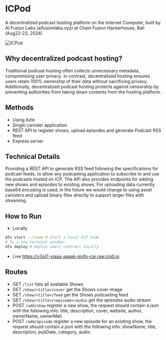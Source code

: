 # ICPod

A decentralized podcast hosting platform on the Internet Computer, built by AI Fusion Labs (aifusionlabs.xyz) at Chain Fusion Hackerhouse, Bali (Aug22-23, 2024)


![ICPod](https://github.com/user-attachments/assets/cd9ef66d-dada-4e45-a9c9-f91c65370f74)



## Why decentralized podcast hosting?
Traditional podcast hosting often collects unnecessary metadata, compromising user privacy. In contrast, decentralized hosting ensures users retain 100% ownership of their data without sacrificing privacy. Additionally, decentralized podcast hosting protects against censorship by preventing authorities from taking down contents from the hosting platform.

## Methods
* Using Azle
* Single canister application
* REST API to register shows, upload episodes and generate Podcast RSS feed
* Express server

## Technical Details
Providing a REST API to generate RSS feed following the specifications for podcast feeds, to allow any podcasting application to subscribe to and use the podcasts hosted on ICP. The API also provides endpoints for adding new shows and episodes to existing shows. For uploading data currently base64 encoding is used, in the future we would change to using asset canisters and upload binary files directly to support larger files with streaming.


## How to Run
* Locally 
```bash
dfx start --clean # Start a local ICP node
# In a new terminal window:
dfx deploy # Deploy smart contract locally
```
* Live
https://v3ol7-yiaaa-aaaak-qivfq-cai.raw.icp0.io

## Routes
* GET `/list` lists all available Shows
* GET `/show/<title>/cover` get the Shows cover image
* GET `/show/<title>/feed` get the Shows podcasting feed
* GET `/show/<title>/<episode>/audio` get the episodes audio stream
* POST `/add/show` register a new show, the request should contain a json with the following info: title, description, cover, website, author, ownerName, ownerMail
* POST `/add/episode` register a new episode for an existing show, the request should contain a json with the following info: showName, title, description, pubDate, category, audio
